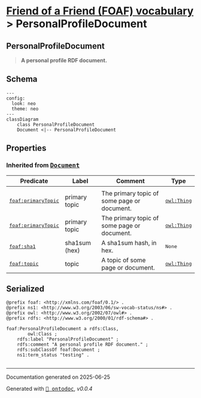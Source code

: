 # [Friend of a Friend (FOAF) vocabulary](../homepage.md) > PersonalProfileDocument
<a name="PersonalProfileDocument"></a>
## PersonalProfileDocument

> **A personal profile RDF document.**


## Schema

```mermaid
---
config:
  look: neo
  theme: neo
---
classDiagram
    class PersonalProfileDocument
    Document <|-- PersonalProfileDocument
```

## Properties

  
### Inherited from <kbd>[**Document**](../class/Document.md.md)</kbd>
| Predicate | Label | Comment | Type |
| -------------------------------- | -------------------------------- | ------------------------------------ | ---- |
| |
|<kbd>[foaf:primaryTopic](../property/primaryTopic.md)</kbd> | primary topic | The primary topic of some page or document. |<kbd>[owl:Thing](../<http://www.w3.org/2002/07/owl#Thing>)</kbd> | |
|<kbd>[foaf:primaryTopic](../property/primaryTopic.md)</kbd> | primary topic | The primary topic of some page or document. |<kbd>[owl:Thing](../<http://www.w3.org/2002/07/owl#Thing>)</kbd> | |
|<kbd>[foaf:sha1](../property/sha1.md)</kbd> | sha1sum (hex) | A sha1sum hash, in hex. |<kbd>None</kbd> | |
|<kbd>[foaf:topic](../property/topic.md)</kbd> | topic | A topic of some page or document. |<kbd>[owl:Thing](../<http://www.w3.org/2002/07/owl#Thing>)</kbd> |



## Serialized

```ttl
@prefix foaf: <http://xmlns.com/foaf/0.1/> .
@prefix ns1: <http://www.w3.org/2003/06/sw-vocab-status/ns#> .
@prefix owl: <http://www.w3.org/2002/07/owl#> .
@prefix rdfs: <http://www.w3.org/2000/01/rdf-schema#> .

foaf:PersonalProfileDocument a rdfs:Class,
        owl:Class ;
    rdfs:label "PersonalProfileDocument" ;
    rdfs:comment "A personal profile RDF document." ;
    rdfs:subClassOf foaf:Document ;
    ns1:term_status "testing" .


```

---

Documentation generated on 2025-06-25

Generated with <kbd>[📑 ontodoc](https://github.com/StephaneBranly/ontodoc)</kbd>, *v0.0.4*